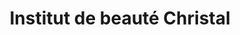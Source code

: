 ---
title: "Institut de beauté Christal"
url: /hendaye/institut-de-beaute-christal/
shop: beauté
---